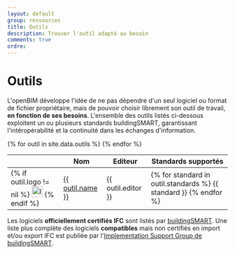 ```yaml
---
layout: default
group: ressources
title: Outils
description: Trouver l'outil adapté au besoin
comments: true
ordre:
---
```


# Outils

L'openBIM développe l'idée de ne pas dépendre d'un seul logiciel ou format de fichier propriétaire, mais de pouvoir choisir librement son outil de travail, **en fonction de ses besoins**. L'ensemble des outils listés ci-dessous exploitent un ou plusieurs standards buildingSMART, garantissant l'intéropérabilité et la continuité dans les échanges d'information.

<table class="table table-responsive table-sm table-hover">
  <thead>
    <tr>
      <th></th>
      <th>Nom</th>
      <th>Editeur</th>
      <th>Standards supportés</th>
    </tr>
  </thead>
  <tbody>
    {% for outil in site.data.outils %}
    <tr>
      <td>
        {% if outil.logo != nil %}
        <img src="../../assets/img/outils/{{ outil.logo }}" class="img-fluid" style="height:25px;" alt="logo {{ outil.name }}">
        {% endif %}
      </td>
      <td><a href="{{ outil.url }}" target="_blank">{{ outil.name }}</a></td>
      <td>{{ outil.editor }}</td>
      <td>
        {% for standard in outil.standards %}
        <span class="badge badge-secondary">{{ standard }}</span>
        {% endfor %}
      </td>
    </tr>
    {% endfor %}
  </tbody>
</table>

Les logiciels **officiellement certifiés IFC** sont listés par [buildingSMART](http://www.buildingsmart.org/compliance/certified-software/). Une liste plus complète des logiciels **compatibles** mais non certifiés en import et/ou export IFC est publiée par l'[Implementation Support Group de buildingSMART](http://www.buildingsmart-tech.org/implementation/implementations/allplominoform.application).
